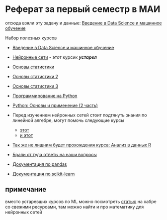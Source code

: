 # Реферат за первый семестр в МАИ

отсюда взяли эту задачу и данные: [Введение в Data Science и машинное обучение](https://stepik.org/course/4852/syllabus)

Набор полезных курсов
+ [Введение в Data Science и машинное обучение](https://stepik.org/course/4852/syllabus)
+ [Нейронные сети](https://stepik.org/course/401)  - этот курсик ___устарел___

+ [Основы статистики](https://stepik.org/course/76)
+ [Основы статистики 2](https://stepik.org/course/524)
+ [Основы статистики 3](https://stepik.org/course/2152)

+ [Программирование на Python](https://stepik.org/course/67)

+ [Python: Основы и применение (2 часть)](https://stepik.org/course/512)

+ Перед изучением нейронных сетей стоит подтянуть знания по линейной алгебре, могут помочь следующие курсы
  + [этот](https://stepik.org/course/4940) 
  + [и этот](https://stepik.org/course/2461)

+ [Так же не лишним будет прохождения курса: Анализ в данных R](https://stepik.org/course/129)
    
+ [Брали от туда ответы на наши вопросы](https://stackoverflow.com)

+ [Документация по pandas](https://pandas.pydata.org/pandas-docs/stable/reference/general_functions.html)

+ [Документация по scikit-learn](https://scikit-learn.org/stable/ljrevtynfw)

## примечание
вместо устаревших курсов по ML можно посмотреть [статью](https://habr.com/ru/post/417209/) на хабре со свежими ресурсами, там можно найти и про математику для нейронных сетей
